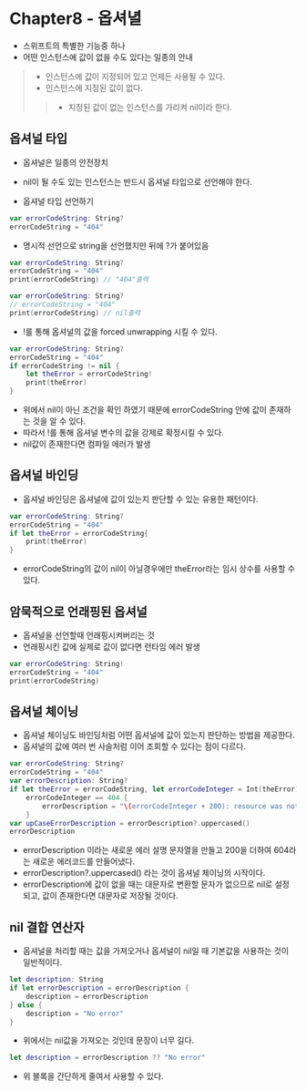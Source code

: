 Chapter8 - 옵셔녈
================

- 스위프트의 특별한 기능중 하나
- 어떤 인스턴스에 값이 없을 수도 있다는 일종의 안내
> - 인스턴스에 값이 지정되어 있고 언제든 사용될 수 있다.
> - 인스턴스에 지정된 값이 없다.
>> - 지정된 값이 없는 인스턴스를 가리켜 nil이라 한다.


## 옵셔널 타입
- 옵셔널은 일종의 안전장치
- nil이 될 수도 있는 인스턴스는 반드시 옵셔널 타입으로 선언해야 한다.

- 옵셔널 타입 선언하기
```swift
var errorCodeString: String?
errorCodeString = "404"
```
- 명시적 선언으로 string을 선언했지만 뒤에 ?가 붙어있음

```swift
var errorCodeString: String?
errorCodeString = "404"
print(errorCodeString) // "404"출력

var errorCodeString: String?
// errorCodeString = "404"
print(errorCodeString) // nil출력
```


- !를 통해 옵셔널의 값을 forced unwrapping 시킬 수 있다.
```swift
var errorCodeString: String?
errorCodeString = "404"
if errorCodeString != nil {
    let theError = errorCodeString!
    print(theError)
}
```
- 위에서 nil이 아닌 조건을 확인 하였기 때문에 errorCodeString 안에 값이 존재하는 것을 알 수 있다.
- 따라서 !를 통해 옵셔널 변수의 값을 강제로 확정시킬 수 있다.
- nil값이 존재한다면 컴파일 에러가 발생


## 옵셔널 바인딩
- 옵셔널 바인딩은 옵셔널에 값이 있는지 판단할 수 있는 유용한 패턴이다.

```swift
var errorCodeString: String?
errorCodeString = "404"
if let theError = errorCodeString{
    print(theError)
}
```
- errorCodeString의 값이 nil이 아닐경우에만 theError라는 임시 상수를 사용할 수 있다.


## 암묵적으로 언래핑된 옵셔널
- 옵셔널을 선언할때 언래핑시켜버리는 것
- 언래핑시킨 값에 실제로 값이 없다면 런타임 에러 발생
```swift
var errorCodeString: String!
errorCodeString = "404"
print(errorCodeString)
```

## 옵셔널 체이닝
- 옵셔널 체이닝도 바인딩처럼 어떤 옵셔널에 값이 있는지 판단하는 방법을 제공한다.
- 옵셔널의 값에 여러 번 사슬처럼 이어 조회할 수 있다는 점이 다르다.

```swift
var errorCodeString: String?
errorCodeString = "404"
var errorDescription: String?
if let theError = errorCodeString, let errorCodeInteger = Int(theError),
    errorCodeInteger == 404 {
        errorDescription = "\(errorCodeInteger + 200): resource was not found."
    }
var upCaseErrorDescription = errorDescription?.uppercased()
errorDescription
```

- errorDescription 이라는 새로운 에러 설명 문자열을 만들고 200을 더하여 604라는 새로운 에러코드를 만들어냈다.
- errorDescription?.uppercased() 라는 것이 옵셔널 체이닝의 시작이다.
- errorDescription에 값이 없을 때는 대문자로 변환할 문자가 없으므로 nil로 설정되고, 값이 존재한다면 대문자로 저장될 것이다.


## nil 결합 연산자
- 옵셔널을 처리할 때는 값을 가져오거나 옵셔널이 nil일 때 기본값을 사용하는 것이 일반적이다.

```swift
let description: String
if let errorDescription = errorDescription {
    description = errorDescription
} else {
    description = "No error"
}
```
- 위에서는 nil값을 가져오는 것인데 문장이 너무 길다.

```swift
let description = errorDescription ?? "No error"
```
- 위 블록을 간단하게 줄여서 사용할 수 있다.
